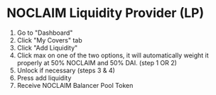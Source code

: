 # NOCLAIM Liquidity Provider \(LP\)

1. Go to "Dashboard"
2. Click "My Covers" tab
3. Click "Add Liquidity"
4. Click max on one of the two options, it will automatically weight it properly at 50% NOCLAIM and 50% DAI. \(step 1 OR 2\)
5. Unlock if necessary \(steps 3 & 4\)
6. Press add liquidity
7. Receive NOCLAIM Balancer Pool Token

